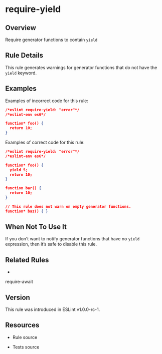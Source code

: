 

# require-yield
## Overview

Require generator functions to contain `yield`

## Rule Details

This rule generates warnings for generator functions that do not have the `yield` keyword.

## Examples

Examples of incorrect code for this rule:


```json
/*eslint require-yield: "error"*/
/*eslint-env es6*/

function* foo() {
  return 10;
}
```

Examples of correct code for this rule:


```json
/*eslint require-yield: "error"*/
/*eslint-env es6*/

function* foo() {
  yield 5;
  return 10;
}

function bar() {
  return 10;
}

// This rule does not warn on empty generator functions.
function* baz() { }
```

## When Not To Use It

If you don’t want to notify generator functions that have no `yield` expression, then it’s safe to disable this rule.

## Related Rules


- 
require-await 

## Version

This rule was introduced in ESLint v1.0.0-rc-1.

## Resources


- Rule source 

- Tests source 

